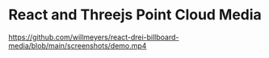 # React and Threejs Point Cloud Media

https://github.com/willmeyers/react-drei-billboard-media/blob/main/screenshots/demo.mp4
